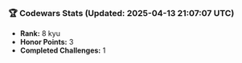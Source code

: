 ### 🏆 Codewars Stats (Updated: 2025-04-13 21:07:07 UTC)

- **Rank:** 8 kyu
- **Honor Points:** 3
- **Completed Challenges:** 1
